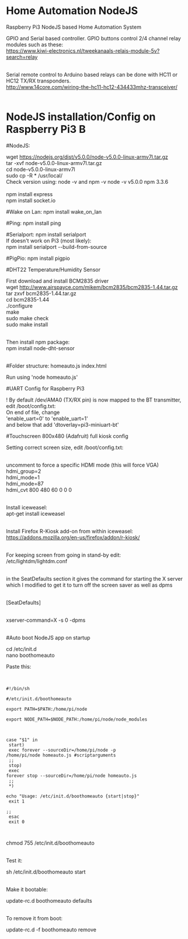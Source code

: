 # Home Automation NodeJS
Raspberry Pi3 NodeJS based Home Automation System

GPIO and Serial based controller.
GPIO buttons control 2/4 channel relay modules such as these: <br>
https://www.kiwi-electronics.nl/tweekanaals-relais-module-5v?search=relay<br><br>

Serial remote control to Arduino based relays can be done with HC11 or HC12 TX/RX transponders.<br>
http://www.14core.com/wiring-the-hc11-hc12-434433mhz-transceiver/
<br><br>


# NodeJS installation/Config on Raspberry Pi3 B

#NodeJS:

wget https://nodejs.org/dist/v5.0.0/node-v5.0.0-linux-armv7l.tar.gz 
<br>tar -xvf node-v5.0.0-linux-armv7l.tar.gz<br>
cd node-v5.0.0-linux-armv7l<br>
sudo cp -R * /usr/local/<br>
Check version using: node -v and npm -v node -v v5.0.0 npm 3.3.6<br><br>
npm install express<br>
npm install socket.io<br>

#Wake on Lan:
npm install wake_on_lan

#Ping:
npm install ping

#Serialport:
npm install serialport<br>
If doesn't work on Pi3 (most likely):<br>
npm install serialport --build-from-source<br>

#PigPio:
npm install pigpio

#DHT22 Temperature/Humidity Sensor

First download and install BCM2835 driver<br>
wget http://www.airspayce.com/mikem/bcm2835/bcm2835-1.44.tar.gz<br>
tar zxvf bcm2835-1.44.tar.gz<br>
cd bcm2835-1.44<br>
./configure<br>
make<br>
sudo make check<br>
sudo make install<br><br>

Then install npm package:<br>
npm install node-dht-sensor<br><br>

#Folder structure:
homeauto.js index.html

Run using 'node homeauto.js'

#UART Config for Raspberry Pi3

! By default /dev/AMA0 (TX/RX pin) is now mapped to the BT transmitter, edit /boot/config.txt:<br>
On end of file, change <br>
'enable_uart=0' to 'enable_uart=1' <br>
and below that add 'dtoverlay=pi3-miniuart-bt' <br>

#Touchscreen 800x480 (Adafruit) full kiosk config

Setting correct screen size, edit /boot/config.txt:<br><br>

uncomment to force a specific HDMI mode (this will force VGA)<br>
hdmi_group=2<br>
hdmi_mode=1<br>
hdmi_mode=87<br>
hdmi_cvt 800 480 60 0 0 0<br><br>

Install iceweasel:<br>
apt-get install iceweasel<br><br>

Install Firefox R-Kiosk add-on from within iceweasel:<br>
https://addons.mozilla.org/en-us/firefox/addon/r-kiosk/
<br><br>

For keeping screen from going in stand-by edit:<br>
/etc/lightdm/lightdm.conf<br><br>

in the SeatDefaults section it gives the command for starting the X server which I modified to get it to turn off the screen saver as well as dpms<br><br>

[SeatDefaults]<br><br>

xserver-command=X -s 0 -dpms<br><br>

#Auto boot NodeJS app on startup

cd /etc/init.d<br>
nano boothomeauto<br>

Paste this:<br><br>

<code>
#!/bin/sh<br>
#/etc/init.d/boothomeauto<br>
export PATH=$PATH:/home/pi/node<br>
export NODE_PATH=$NODE_PATH:/home/pi/node/node_modules<br>

case "$1" in<br>
start)<br>
exec forever --sourceDir=/home/pi/node -p /home/pi/node homeauto.js  #scriptarguments<br>
;;<br>
stop)<br>
exec forever stop --sourceDir=/home/pi/node homeauto.js<br>
;;<br>
*)<br>
echo "Usage: /etc/init.d/boothomeauto {start|stop}"<br>
exit 1<br>
;;<br>
esac<br>
exit 0<br><br>
</code>

chmod 755 /etc/init.d/boothomeauto<br><br>

Test it:<br>

sh /etc/init.d/boothomeauto start<br><br>

Make it bootable:<br>

update-rc.d boothomeauto defaults<br><br>

To remove it from boot:<br>

update-rc.d -f boothomeauto remove<br><br>

